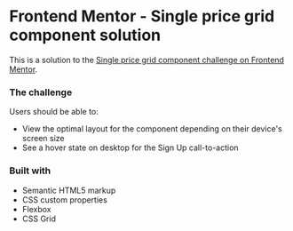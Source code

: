 # Frontend Mentor - Single price grid component solution

This is a solution to the [Single price grid component challenge on Frontend Mentor](https://www.frontendmentor.io/challenges/single-price-grid-component-5ce41129d0ff452fec5abbbc).

### The challenge

Users should be able to:

- View the optimal layout for the component depending on their device's screen size
- See a hover state on desktop for the Sign Up call-to-action

### Built with

- Semantic HTML5 markup
- CSS custom properties
- Flexbox
- CSS Grid
